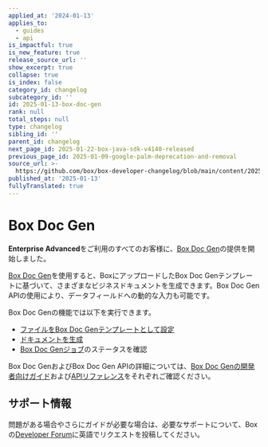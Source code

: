 ```yaml
---
applied_at: '2024-01-13'
applies_to:
  - guides
  - api
is_impactful: true
is_new_feature: true
release_source_url: ''
show_excerpt: true
collapse: true
is_index: false
category_id: changelog
subcategory_id: ''
id: 2025-01-13-box-doc-gen
rank: null
total_steps: null
type: changelog
sibling_id: ''
parent_id: changelog
next_page_id: 2025-01-22-box-java-sdk-v4140-released
previous_page_id: 2025-01-09-google-palm-deprecation-and-removal
source_url: >-
  https://github.com/box/box-developer-changelog/blob/main/content/2025/01-13-box-doc-gen.md
published_at: '2025-01-13'
fullyTranslated: true
---
```

# Box Doc Gen

**Enterprise Advanced**をご利用のすべてのお客様に、[Box Doc Gen][2]の提供を開始しました。

[Box Doc Gen][1]を使用すると、BoxにアップロードしたBox Doc Genテンプレートに基づいて、さまざまなビジネスドキュメントを生成できます。Box Doc Gen APIの使用により、データフィールドへの動的な入力も可能です。

<!-- more -->

Box Doc Genの機能では以下を実行できます。

* [ファイルをBox Doc Genテンプレートとして設定][3]
* [ドキュメントを生成][4]
* [Box Doc Genジョブ][5]のステータスを確認

Box Doc GenおよびBox Doc Gen APIの詳細については、[Box Doc Genの開発者向けガイド][1]および[APIリファレンス][6]をそれぞれご確認ください。

## サポート情報

問題がある場合やさらにガイドが必要な場合は、必要なサポートについて、Boxの[Developer Forum][7]に英語でリクエストを投稿してください。

[1]: https://developer.box.com/guides/docgen

[2]: g://docgen/docgen-getting-started/

[3]: g://docgen/mark-template/

[4]: g://docgen/generate-document/

[5]: g://docgen/docgen-jobs/

[6]: e://post-docgen-templates/

[7]: https://forum.box.com/

